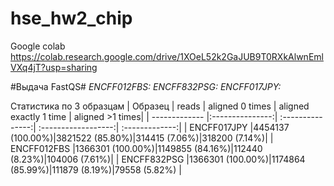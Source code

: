 # hse_hw2_chip
Google colab https://colab.research.google.com/drive/1XOeL52k2GaJUB9T0RXkAlwnEmlVXq4jT?usp=sharing

#Выдача FastQS#
*ENCFF012FBS:*
*ENCFF832PSG:*
*ENCFF017JPY:*

Статистика по 3 образцам
| Образец       | reads           | aligned 0 times | aligned exactly 1 time | aligned >1 times|
| ------------- |:---------------:| :---------------:| :------------------:| :-------------:|
| ENCFF017JPY   |4454137 (100.00%)|3821522 (85.80%)|314415 (7.06%)|318200 (7.14%)|
| ENCFF012FBS   |1366301 (100.00%)|1149855 (84.16%)|112440 (8.23%)|104006 (7.61%)|
| ENCFF832PSG   |1366301 (100.00%)|1174864 (85.99%)|111879 (8.19%)|79558 (5.82%) |
